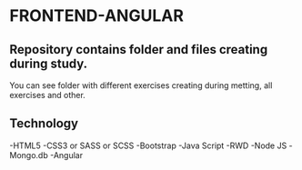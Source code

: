 # FRONTEND-ANGULAR
## Repository contains folder and files creating during study.
You can see folder with different exercises creating during metting, all exercises and other. 
## Technology
-HTML5
-CSS3 or SASS or SCSS 
-Bootstrap
-Java Script
-RWD 
-Node JS
-Mongo.db
-Angular 
